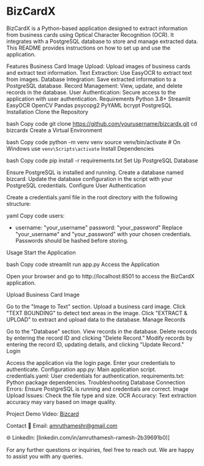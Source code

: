 # BizCardX
BizCardX is a Python-based application designed to extract information from business cards using Optical Character Recognition (OCR). It integrates with a PostgreSQL database to store and manage extracted data. This README provides instructions on how to set up and use the application.

Features
Business Card Image Upload: Upload images of business cards and extract text information.
Text Extraction: Use EasyOCR to extract text from images.
Database Integration: Save extracted information to a PostgreSQL database.
Record Management: View, update, and delete records in the database.
User Authentication: Secure access to the application with user authentication.
Requirements
Python 3.8+
Streamlit
EasyOCR
OpenCV
Pandas
psycopg2
PyYAML
bcrypt
PostgreSQL
Installation
Clone the Repository

bash
Copy code
git clone https://github.com/yourusername/bizcardx.git
cd bizcardx
Create a Virtual Environment

bash
Copy code
python -m venv venv
source venv/bin/activate  # On Windows use `venv\Scripts\activate`
Install Dependencies

bash
Copy code
pip install -r requirements.txt
Set Up PostgreSQL Database

Ensure PostgreSQL is installed and running.
Create a database named bizcard.
Update the database configuration in the script with your PostgreSQL credentials.
Configure User Authentication

Create a credentials.yaml file in the root directory with the following structure:

yaml
Copy code
users:
  - username: "your_username"
    password: "your_password"
Replace "your_username" and "your_password" with your chosen credentials. Passwords should be hashed before storing.

Usage
Start the Application

bash
Copy code
streamlit run app.py
Access the Application

Open your browser and go to http://localhost:8501 to access the BizCardX application.

Upload Business Card Image

Go to the "Image to Text" section.
Upload a business card image.
Click "TEXT BOUNDING" to detect text areas in the image.
Click "EXTRACT & UPLOAD" to extract and upload data to the database.
Manage Records

Go to the "Database" section.
View records in the database.
Delete records by entering the record ID and clicking "Delete Record."
Modify records by entering the record ID, updating details, and clicking "Update Record."
Login

Access the application via the login page.
Enter your credentials to authenticate.
Configuration
app.py: Main application script.
credentials.yaml: User credentials for authentication.
requirements.txt: Python package dependencies.
Troubleshooting
Database Connection Errors: Ensure PostgreSQL is running and credentials are correct.
Image Upload Issues: Check the file type and size.
OCR Accuracy: Text extraction accuracy may vary based on image quality.

Project Demo Video: [Bizcard](https://www.linkedin.com/posts/amruthamesh-ramesh-2b39691b0_streamlit-python-postgresql-activity-7229959125537841155-QCOk?utm_source=share&utm_medium=member_desktop)

Contact
📧 Email: amruthameshr@gmail.com

🌐 LinkedIn: [linkedin.com/in/amruthamesh-ramesh-2b39691b0)]

For any further questions or inquiries, feel free to reach out. We are happy to assist you with any queries.
